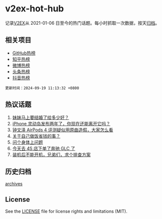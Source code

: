 # v2ex-hot-hub

 记录[V2EX](https://www.v2ex.com/)从 2021-01-06 日至今的热门话题。每小时抓取一次数据，按天[归档](archives)。
 
 ## 相关项目

- [GitHub热榜](https://github.com/lonnyzhang423/github-hot-hub)
- [知乎热榜](https://github.com/lonnyzhang423/zhihu-hot-hub)
- [微博热榜](https://github.com/lonnyzhang423/weibo-hot-hub)
- [头条热榜](https://github.com/lonnyzhang423/toutiao-hot-hub)
- [抖音热榜](https://github.com/lonnyzhang423/douyin-hot-hub)


 `更新时间：2024-09-19 11:13:32 +0800`

## 热议话题

1. [妹妹马上要结婚了给多少好？](https://www.v2ex.com/t/1073643)
1. [iPhone 灵动岛发布两年了，你现在还能离开它吗？](https://www.v2ex.com/t/1073694)
1. [钟文泽 AirPods 4 评测疑似用原曲造假，大家怎么看](https://www.v2ex.com/t/1073645)
1. [关于自己做饭省钱的事？](https://www.v2ex.com/t/1073892)
1. [问个身体上问题](https://www.v2ex.com/t/1073767)
1. [今天去 4S 店下单了奔驰 GLC 了](https://www.v2ex.com/t/1073687)
1. [装机后不能开机，兄弟们，求个排查方案](https://www.v2ex.com/t/1073821)

## 历史归档

[archives](archives)

## License

See the [LICENSE](LICENSE) file for license rights and limitations (MIT).
